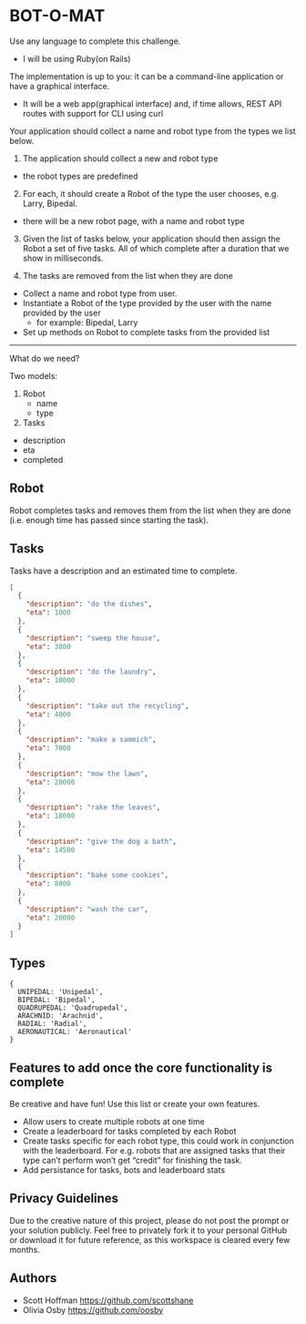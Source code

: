 # BOT-O-MAT

Use any language to complete this challenge.

- I will be using Ruby(on Rails)

The implementation is up to you: it can be a command-line application or have a
graphical interface.

- It will be a web app(graphical interface) and, if time allows, REST API routes
  with support for CLI using curl

Your application should collect a name and robot type from the types we list
below.

1. The application should collect a new and robot type

- the robot types are predefined

2. For each, it should create a Robot of the type the user chooses, e.g. Larry,
   Bipedal.

- there will be a new robot page, with a name and robot type

3. Given the list of tasks below, your application should then assign the Robot
   a set of five tasks. All of which complete after a duration that we show in
   milliseconds.

4. The tasks are removed from the list when they are done

- Collect a name and robot type from user.
- Instantiate a Robot of the type provided by the user with the name provided by
  the user
  - for example: Bipedal, Larry
- Set up methods on Robot to complete tasks from the provided list

---

What do we need?

Two models:

1. Robot
   - name
   - type
2. Tasks

- description
- eta
- completed

## Robot

Robot completes tasks and removes them from the list when they are done (i.e.
enough time has passed since starting the task).

## Tasks

Tasks have a description and an estimated time to complete.

```json
[
  {
    "description": "do the dishes",
    "eta": 1000
  },
  {
    "description": "sweep the house",
    "eta": 3000
  },
  {
    "description": "do the laundry",
    "eta": 10000
  },
  {
    "description": "take out the recycling",
    "eta": 4000
  },
  {
    "description": "make a sammich",
    "eta": 7000
  },
  {
    "description": "mow the lawn",
    "eta": 20000
  },
  {
    "description": "rake the leaves",
    "eta": 18000
  },
  {
    "description": "give the dog a bath",
    "eta": 14500
  },
  {
    "description": "bake some cookies",
    "eta": 8000
  },
  {
    "description": "wash the car",
    "eta": 20000
  }
]
```

## Types

```
{
  UNIPEDAL: 'Unipedal',
  BIPEDAL: 'Bipedal',
  QUADRUPEDAL: 'Quadrupedal',
  ARACHNID: 'Arachnid',
  RADIAL: 'Radial',
  AERONAUTICAL: 'Aeronautical'
}
```

## Features to add once the core functionality is complete

Be creative and have fun! Use this list or create your own features.

- Allow users to create multiple robots at one time
- Create a leaderboard for tasks completed by each Robot
- Create tasks specific for each robot type, this could work in conjunction with
  the leaderboard. For e.g. robots that are assigned tasks that their type can’t
  perform won’t get “credit” for finishing the task.
- Add persistance for tasks, bots and leaderboard stats

## Privacy Guidelines

Due to the creative nature of this project, please do not post the prompt or
your solution publicly. Feel free to privately fork it to your personal GitHub
or download it for future reference, as this workspace is cleared every few
months.

## Authors

- Scott Hoffman <https://github.com/scottshane>
- Olivia Osby <https://github.com/oosby>

